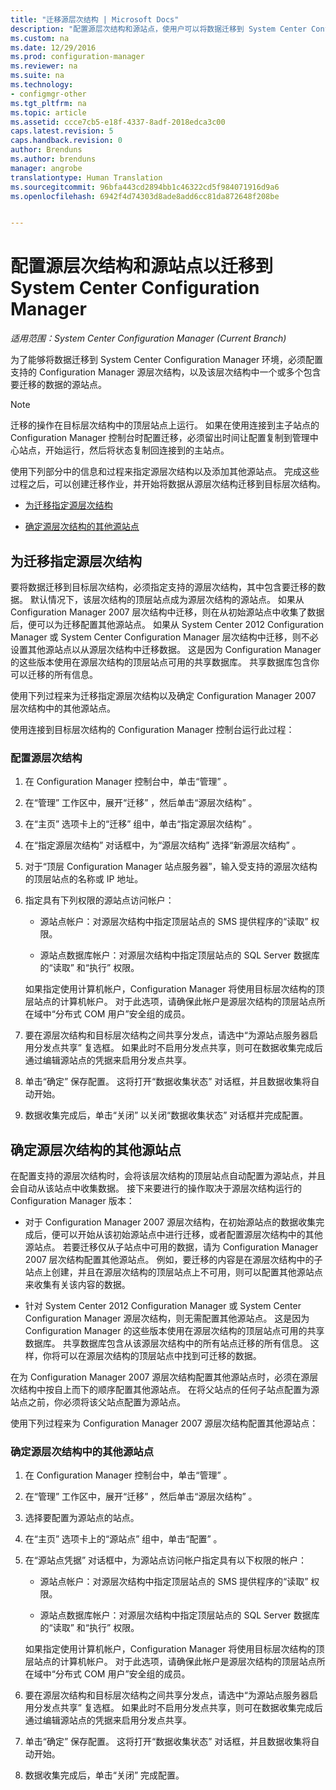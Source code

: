 ```yaml
---
title: "迁移源层次结构 | Microsoft Docs"
description: "配置源层次结构和源站点，使用户可以将数据迁移到 System Center Configuration Manager 环境。"
ms.custom: na
ms.date: 12/29/2016
ms.prod: configuration-manager
ms.reviewer: na
ms.suite: na
ms.technology:
- configmgr-other
ms.tgt_pltfrm: na
ms.topic: article
ms.assetid: ccce7cb5-e18f-4337-8adf-2018edca3c00
caps.latest.revision: 5
caps.handback.revision: 0
author: Brenduns
ms.author: brenduns
manager: angrobe
translationtype: Human Translation
ms.sourcegitcommit: 96bfa443cd2894bb1c46322cd5f984071916d9a6
ms.openlocfilehash: 6942f4d74303d8ade8add6cc81da872648f208be


---
```

# <a name="configure-source-hierarchies-and-source-sites-for-migration-to-system-center-configuration-manager"></a>配置源层次结构和源站点以迁移到 System Center Configuration Manager

*适用范围：System Center Configuration Manager (Current Branch)*

为了能够将数据迁移到 System Center Configuration Manager 环境，必须配置支持的 Configuration Manager 源层次结构，以及该层次结构中一个或多个包含要迁移的数据的源站点。  

> [!NOTE]  
>  迁移的操作在目标层次结构中的顶层站点上运行。 如果在使用连接到主子站点的 Configuration Manager 控制台时配置迁移，必须留出时间让配置复制到管理中心站点，开始运行，然后将状态复制回连接到的主站点。  

 使用下列部分中的信息和过程来指定源层次结构以及添加其他源站点。 完成这些过程之后，可以创建迁移作业，并开始将数据从源层次结构迁移到目标层次结构。  

-   [为迁移指定源层次结构](#BKBM_ConfigSrcHierarchy)  

-   [确定源层次结构的其他源站点](#BKBM_ConfigSrcSites)  

##  <a name="a-namebkbmconfigsrchierarchya-specify-a-source-hierarchy-for-migration"></a><a name="BKBM_ConfigSrcHierarchy"></a>为迁移指定源层次结构  
 要将数据迁移到目标层次结构，必须指定支持的源层次结构，其中包含要迁移的数据。 默认情况下，该层次结构的顶层站点成为源层次结构的源站点。 如果从 Configuration Manager 2007 层次结构中迁移，则在从初始源站点中收集了数据后，便可以为迁移配置其他源站点。 如果从 System Center 2012 Configuration Manager 或 System Center Configuration Manager 层次结构中迁移，则不必设置其他源站点以从源层次结构中迁移数据。 这是因为 Configuration Manager 的这些版本使用在源层次结构的顶层站点可用的共享数据库。 共享数据库包含你可以迁移的所有信息。  

 使用下列过程来为迁移指定源层次结构以及确定 Configuration Manager 2007 层次结构中的其他源站点。  

 使用连接到目标层次结构的 Configuration Manager 控制台运行此过程：  

### <a name="to-configure-a-source-hierarchy"></a>配置源层次结构   

1.  在 Configuration Manager 控制台中，单击“管理” 。  

2.  在“管理”  工作区中，展开“迁移” ，然后单击“源层次结构” 。  

3.  在“主页”  选项卡上的“迁移”  组中，单击“指定源层次结构” 。  

4.  在“指定源层次结构”  对话框中，为“源层次结构” 选择“新源层次结构” 。  

5.  对于“顶层 Configuration Manager 站点服务器”，输入受支持的源层次结构的顶层站点的名称或 IP 地址。  

6.  指定具有下列权限的源站点访问帐户：  

    -   源站点帐户：对源层次结构中指定顶层站点的 SMS 提供程序的“读取”  权限。  

    -   源站点数据库帐户：对源层次结构中指定顶层站点的 SQL Server 数据库的“读取”  和“执行”  权限。  

     如果指定使用计算机帐户，Configuration Manager 将使用目标层次结构的顶层站点的计算机帐户。 对于此选项，请确保此帐户是源层次结构的顶层站点所在域中“分布式 COM 用户”安全组的成员。  

7.  要在源层次结构和目标层次结构之间共享分发点，请选中“为源站点服务器启用分发点共享”  复选框。 如果此时不启用分发点共享，则可在数据收集完成后通过编辑源站点的凭据来启用分发点共享。  

8.  单击“确定”  保存配置。 这将打开“数据收集状态”  对话框，并且数据收集将自动开始。  

9. 数据收集完成后，单击“关闭”  以关闭“数据收集状态”  对话框并完成配置。  

##  <a name="a-namebkbmconfigsrcsitesa-identify-additional-source-sites-of-the-source-hierarchy"></a><a name="BKBM_ConfigSrcSites"></a>确定源层次结构的其他源站点  
 在配置支持的源层次结构时，会将该层次结构的顶层站点自动配置为源站点，并且会自动从该站点中收集数据。 接下来要进行的操作取决于源层次结构运行的 Configuration Manager 版本：  

-   对于 Configuration Manager 2007 源层次结构，在初始源站点的数据收集完成后，便可以开始从该初始源站点中进行迁移，或者配置源层次结构中的其他源站点。 若要迁移仅从子站点中可用的数据，请为 Configuration Manager 2007 层次结构配置其他源站点。 例如，要迁移的内容是在源层次结构中的子站点上创建，并且在源层次结构的顶层站点上不可用，则可以配置其他源站点来收集有关该内容的数据。  

-   针对 System Center 2012 Configuration Manager 或 System Center Configuration Manager 源层次结构，则无需配置其他源站点。 这是因为 Configuration Manager 的这些版本使用在源层次结构的顶层站点可用的共享数据库。 共享数据库包含从该源层次结构中的所有站点迁移的所有信息。 这样，你将可以在源层次结构的顶层站点中找到可迁移的数据。  

在为 Configuration Manager 2007 源层次结构配置其他源站点时，必须在源层次结构中按自上而下的顺序配置其他源站点。 在将父站点的任何子站点配置为源站点之前，你必须将该父站点配置为源站点。  

使用下列过程来为 Configuration Manager 2007 源层次结构配置其他源站点：  

### <a name="to-identify-additional-source-sites-in-the-source-hierarchy"></a>确定源层次结构中的其他源站点 

1.  在 Configuration Manager 控制台中，单击“管理” 。  

2.  在“管理”  工作区中，展开“迁移” ，然后单击“源层次结构” 。  

3.  选择要配置为源站点的站点。  

4.  在“主页”  选项卡上的“源站点”  组中，单击“配置” 。  

5.  在“源站点凭据”  对话框中，为源站点访问帐户指定具有以下权限的帐户：  

    -   源站点帐户：对源层次结构中指定顶层站点的 SMS 提供程序的“读取”  权限。  

    -   源站点数据库帐户：对源层次结构中指定顶层站点的 SQL Server 数据库的“读取”  和“执行”  权限。  

    如果指定使用计算机帐户，Configuration Manager 将使用目标层次结构的顶层站点的计算机帐户。 对于此选项，请确保此帐户是源层次结构的顶层站点所在域中“分布式 COM 用户”安全组的成员。  

6.  要在源层次结构和目标层次结构之间共享分发点，请选中“为源站点服务器启用分发点共享”  复选框。 如果此时不启用分发点共享，则可在数据收集完成后通过编辑源站点的凭据来启用分发点共享。  

7. 单击“确定”  保存配置。 这将打开“数据收集状态”  对话框，并且数据收集将自动开始。  

8.  数据收集完成后，单击“关闭”  完成配置。  



<!--HONumber=Dec16_HO5-->


